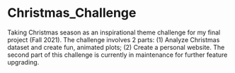 # Christmas_Challenge
Taking Christmas season as an inspirational theme challenge for my final project (Fall 2021). The challenge involves 2 parts: (1) Analyze Christmas dataset and create fun, animated plots; (2) Create a personal website. The second part of this challenge is currently in maintenance for further feature upgrading.
